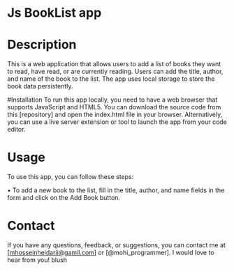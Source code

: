 # Js BookList app

# Description
This is a web application that allows users to add a list of books they want to read, have read, or are currently reading. Users can add the title, author, and name of the book to the list. The app uses local storage to store the book data persistently.

#Installation
To run this app locally, you need to have a web browser that supports JavaScript and HTML5. You can download the source code from this [repository] and open the index.html file in your browser. Alternatively, you can use a live server extension or tool to launch the app from your code editor.

# Usage
To use this app, you can follow these steps:

•  To add a new book to the list, fill in the title, author, and name fields in the form and click on the Add Book button.

# Contact
If you have any questions, feedback, or suggestions, you can contact me at [mhosseinheidarii@gamil.com] or [@mohi_programmer]. I would love to hear from you! blush
